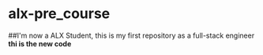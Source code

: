 # alx-pre_course
##I'm now a ALX Student, this is my first repository as a full-stack engineer<b>
thi is the new code
